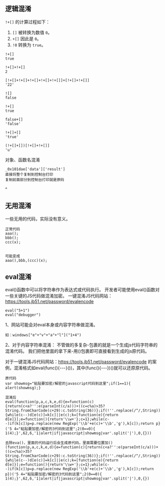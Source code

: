 ## **逻辑混淆**
`!+[]` 的计算过程如下：
1. `[]` 被转换为数值 `0`。
2. `+[]` 因此是 `0`。
3. `!0` 转换为 `true`。
```
!+[]
true

!+[]+!+[]
2

[!+[]+!+[]+!+[]+!+[]+!+[]]+[!+[]+!+[]]
'22'

![]
false

!+[]
true

false+[]
'false'

!+[]+[]
'true'

(!+[]+[])[!+[]+!+[]]
'u'
```
对象、函数名混淆
```
_0x101dae['data']['result']
直接将整个复制到控制台打印
复制前面部分到控制台打印就是原码
```

^
## **无用混淆**
一些无用的代码，实际没有意义。
```
正常代码
aaa();
bbb();
ccc(x);


可能变成
aaa(),bbb,(ccc)(x);
```

## **eval混淆**
eval()函数中可以将字符串作为表达式或代码执行。
开发者可能使用eval()函数对一些关键的JS代码做混淆加密。
一键混淆JS代码网站：<https://tools.jb51.net/password/evalencode>
```
eval("5+1")
eval("debugger")
```
1、网站可能会对eval本身或内容字符串做混淆。
```
如：windows["e"+"v"+"a"+"l"]("1+4")
```

2、对于内容字符串混淆：
不管做的多复杂-包裹的就是一个生成js代码字符串的混淆代码。
我们把他里面的拿下来-用()包裹即可直接看到生成的js原代码。

对于一键混淆JS代码网站：<https://tools.jb51.net/password/evalencode>
的案例，混淆格式如eval(func(){---}())，其中(func(){---})()就可以还原原代码。
```
原代码
var showmsg="粘贴要加密/解密的javascript代码到这里";if(1==1){  alert(showmsg);}

混淆后
eval(function(p,a,c,k,e,d){e=function(c){return(c<a?'':e(parseInt(c/a)))+((c=c%a)>35?String.fromCharCode(c+29):c.toString(36))};if(!''.replace(/^/,String)){while(c--)d[e(c)]=k[c]||e(c);k=[function(e){return d[e]}];e=function(){return'\\w+'};c=1};while(c--)if(k[c])p=p.replace(new RegExp('\\b'+e(c)+'\\b','g'),k[c]);return p}('5 4="粘贴要加密/解密的3代码到这里";2(0==0){  1(4);}',62,6,'1|alert|if|javascript|showmsg|var'.split('|'),0,{}))

去除eva()，里面的代码运行后会生成原代码，里面需要位置加()
(function(p,a,c,k,e,d){e=function(c){return(c<a?'':e(parseInt(c/a)))+((c=c%a)>35?String.fromCharCode(c+29):c.toString(36))};if(!''.replace(/^/,String)){while(c--)d[e(c)]=k[c]||e(c);k=[function(e){return d[e]}];e=function(){return'\\w+'};c=1};while(c--)if(k[c])p=p.replace(new RegExp('\\b'+e(c)+'\\b','g'),k[c]);return p})('5 4="粘贴要加密/解密的3代码到这里";2(0==0){  1(4);}',62,6,'1|alert|if|javascript|showmsg|var'.split('|'),0,{})
```




